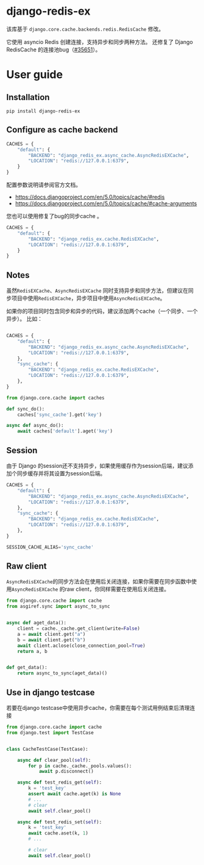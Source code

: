 # django-redis-ex

该库基于 `django.core.cache.backends.redis.RedisCache` 修改。 

它使用 asyncio Redis 创建连接，支持异步和同步两种方法。
还修复了 Django RedisCache 的连接池bug（[#35651](https://code.djangoproject.com/ticket/35651)）。

# User guide

## Installation
```shell
pip install django-redis-ex
```

## Configure as cache backend

```python
CACHES = {
    "default": {
        "BACKEND": "django_redis_ex.async_cache.AsyncRedisEXCache",
        "LOCATION": "redis://127.0.0.1:6379",
    }
}
```
配置参数说明请参阅官方文档。
* https://docs.djangoproject.com/en/5.0/topics/cache/#redis
* https://docs.djangoproject.com/en/5.0/topics/cache/#cache-arguments


您也可以使用修复了bug的同步cache 。

```python
CACHES = {
    "default": {
        "BACKEND": "django_redis_ex.cache.RedisEXCache",
        "LOCATION": "redis://127.0.0.1:6379",
    }
}
```

## Notes
虽然`RedisEXCache`、`AsyncRedisEXCache` 同时支持异步和同步方法，但建议在同步项目中使用`RedisEXCache`，异步项目中使用`AsyncRedisEXCache`。

如果你的项目同时包含同步和异步的代码，建议添加两个cache（一个同步、一个异步）。
比如：
```python

CACHES = {
    "default": {
        "BACKEND": "django_redis_ex.async_cache.AsyncRedisEXCache",
        "LOCATION": "redis://127.0.0.1:6379",
    },
    "sync_cache": {
        "BACKEND": "django_redis_ex.cache.RedisEXCache",
        "LOCATION": "redis://127.0.0.1:6379",
    },
}
```

```python
from django.core.cache import caches

def sync_do():
    caches['sync_cache'].get('key')

async def async_do():
    await caches['default'].aget('key')
```

## Session

由于 Django 的session还不支持异步，如果使用缓存作为session后端，建议添加个同步缓存并将其设置为session后端。
```python
CACHES = {
    "default": {
        "BACKEND": "django_redis_ex.async_cache.AsyncRedisEXCache",
        "LOCATION": "redis://127.0.0.1:6379",
    },
    "sync_cache": {
        "BACKEND": "django_redis_ex.cache.RedisEXCache",
        "LOCATION": "redis://127.0.0.1:6379",
    },
}

SESSION_CACHE_ALIAS='sync_cache'
```

## Raw client
`AsyncRedisEXCache`的同步方法会在使用后关闭连接，如果你需要在同步函数中使用`AsyncRedisEXCache` 的raw client，你同样需要在使用后关闭连接。

```python
from django.core.cache import cache
from asgiref.sync import async_to_sync


async def aget_data():
    client = cache._cache.get_client(write=False)
    a = await client.get("a")
    b = await client.get("b")
    await client.aclose(close_connection_pool=True)
    return a, b


def get_data():
    return async_to_sync(aget_data)()
```

## Use in django testcase

若要在django testcase中使用异步cache，你需要在每个测试用例结束后清理连接

```python
from django.core.cache import cache
from django.test import TestCase


class CacheTestCase(TestCase):

    async def clear_pool(self):
        for p in cache._cache._pools.values():
            await p.disconnect()

    async def test_redis_get(self):
        k = 'test_key'
        assert await cache.aget(k) is None
        # ...
        # clear
        await self.clear_pool()

    async def test_redis_set(self):
        k = 'test_key'
        await cache.aset(k, 1)
        # ...

        # clear
        await self.clear_pool()
```

